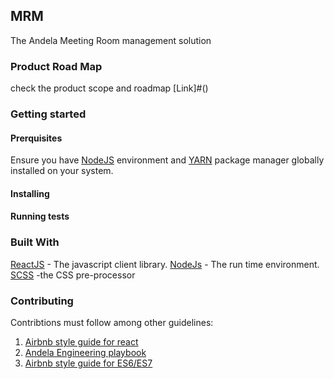
## MRM
The Andela Meeting Room management solution

### Product Road Map
check the product scope and roadmap [Link]#()

### Getting started

#### Prerquisites
Ensure you have [NodeJS](https://nodejs.org/en/) environment and [YARN](https://github.com/airbnb/javascript) package manager globally installed on your system.

#### Installing


#### Running tests

### Built With
[ReactJS](https://reactjs.org/) - The javascript client library.
[NodeJs](https://nodejs.org/en/) - The run time environment.
[SCSS](http://sass-lang.com/documentation/file.SCSS_FOR_SASS_USERS.html) -the CSS pre-processor


### Contributing
Contribtions must follow among other guidelines:
1. [Airbnb style guide for react](https://github.com/airbnb/javascript/tree/master/react)
2. [Andela Engineering playbook](https://github.com/andela/engineering-playbook)
3. [Airbnb style guide for ES6/ES7](https://github.com/airbnb/javascript)

